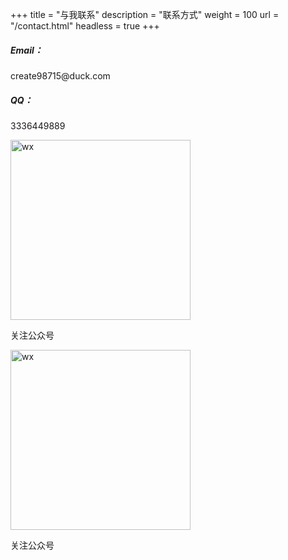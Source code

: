 +++
title = "与我联系"
description = "联系方式"
weight = 100
url = "/contact.html"
headless = true
+++

<div class="row py-3 mb-5">
	<div class="col-md-4">
		<div class="card flex-row border-0">
			<div class="mt-3">
				<span class="fas fa-envelope fa-2x text-primary"></span>
			</div>
			<div class="card-body pl-2">
				<h5 class="card-title">
					Email：
				</h5>
				<p class="card-text text-muted">
					create98715@duck.com
				</p>
			</div>
		</div>
    </div>
    <div class="col-md-4">
		<div class="card flex-row border-0">
			<div class="mt-3">
				<span class="fab fa-qq fa-2x text-primary"></span>
			</div>
			<div class="card-body pl-2">
				<h5 class="card-title">
					QQ：
				</h5>
				<p class="card-text text-muted">
					3336449889
				</p>
			</div>
		</div>
	</div>
</div>
<div class="row py-3 mb-5">
    <div class="col-md-4">
        <div class="card shadow " style="width: 18rem; ">
          <img src="/img/qrcode_for_gh_3982836909ff_258.jpg" style="height: 18rem" class="card-img-top" alt="wx">
          <div class="card-body">
            <p class="card-text">关注公众号</p>
          </div>
        </div>
    </div>
    <div class="col-md-4">
        <div class="card shadow " style="width: 18rem; ">
          <img src="/img/qrcode_for_gh_3982836909ff_258.jpg" style="height: 18rem" class="card-img-top" alt="wx">
          <div class="card-body">
            <p class="card-text">关注公众号</p>
          </div>
        </div>
    </div>
</div>